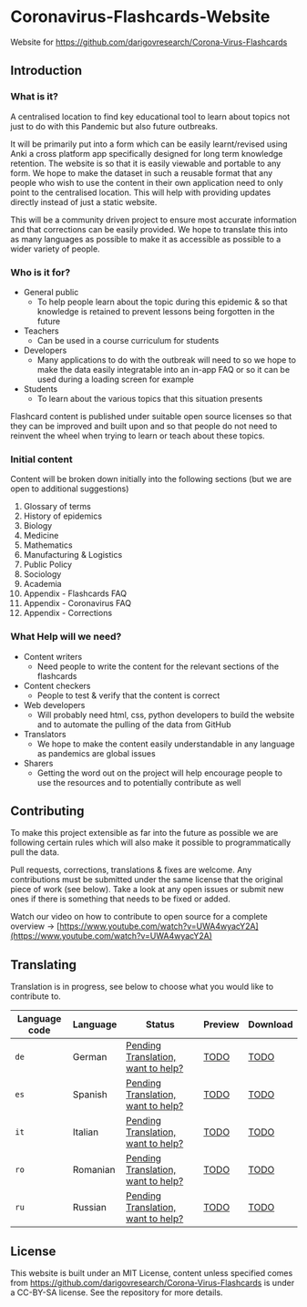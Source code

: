 # Coronavirus-Flashcards-Website
Website for https://github.com/darigovresearch/Corona-Virus-Flashcards

## Introduction

### What is it?
A centralised location to find key educational tool to learn about topics not just to do with this Pandemic but also future outbreaks.

It will be primarily put into a form which can be easily learnt/revised using Anki a cross platform app specifically designed for long term knowledge retention. The website is so that it is easily viewable and portable to any form. We hope to make the dataset in such a reusable format that any people who wish to use the content in their own application need to only point to the centralised location. This will help with providing updates directly instead of just a static website.

This will be a community driven project to ensure most accurate information and that corrections can be easily provided. We hope to translate this into as many languages as possible to make it as accessible as possible to a wider variety of people.

### Who is it for?
- General public
  - To help people learn about the topic during this epidemic & so that knowledge is retained to prevent lessons being forgotten in the future
- Teachers
  - Can be used in a course curriculum for students
- Developers
  - Many applications to do with the outbreak will need to so we hope to make the data easily integratable into an in-app FAQ or so it can be used during a loading screen for example
- Students
  - To learn about the various topics that this situation presents

Flashcard content is published under suitable open source licenses so that they can be improved and built upon and so that people do not need to reinvent the wheel when trying to learn or teach about these topics.

### Initial content
Content will be broken down initially into the following sections (but we are open to additional suggestions)

1. Glossary of terms
2. History of epidemics
3. Biology
4. Medicine
5. Mathematics
6. Manufacturing & Logistics
7. Public Policy
8. Sociology
9. Academia
10. Appendix - Flashcards FAQ
11. Appendix - Coronavirus FAQ
12. Appendix - Corrections

### What Help will we need?
- Content writers
  - Need people to write the content for the relevant sections of the flashcards
- Content checkers
  - People to test & verify that the content is correct
- Web developers
  - Will probably need html, css, python developers to build the website and to automate the pulling of the data from GitHub
- Translators
  - We hope to make the content easily understandable in any language as pandemics are global issues
- Sharers
  - Getting the word out on the project will help encourage people to use the resources and to potentially contribute as well

## Contributing
To make this project extensible as far into the future as possible we are following certain rules which will also make it possible to programmatically pull the data.

Pull requests, corrections, translations & fixes are welcome. Any contributions must be submitted under the same license that the original piece of work (see below). Take a look at any open issues or submit new ones if there is something that needs to be fixed or added.

Watch our video on how to contribute to open source for a complete overview -> [https://www.youtube.com/watch?v=UWA4wyacY2A](https://www.youtube.com/watch?v=UWA4wyacY2A)

## Translating
Translation is in progress, see below to choose what you would like to contribute to.

| Language code | Language | Status | Preview | Download |
| ------------- | ------------- | ------------- | ------------- | ------------- |
| `de`  | German | [Pending Translation, want to help?](https://github.com/darigovresearch/Coronavirus-Flashcards/issues/4) | [TODO](https://github.com/darigovresearch/Coronavirus-Flashcards/issues/4) | [TODO](https://github.com/darigovresearch/Coronavirus-Flashcards/issues/4) |
| `es`  | Spanish  | [Pending Translation, want to help?](https://github.com/darigovresearch/Coronavirus-Flashcards/issues/10) | [TODO](https://github.com/darigovresearch/Coronavirus-Flashcards/issues/10) | [TODO](https://github.com/darigovresearch/Coronavirus-Flashcards/issues/10) |
| `it`  | Italian  | [Pending Translation, want to help?](https://github.com/darigovresearch/Coronavirus-Flashcards/issues/12) | [TODO](https://github.com/darigovresearch/Coronavirus-Flashcards/issues/12) | [TODO](https://github.com/darigovresearch/Coronavirus-Flashcards/issues/12) |
| `ro`  | Romanian | [Pending Translation, want to help?](https://github.com/darigovresearch/Coronavirus-Flashcards/issues/13) | [TODO](https://github.com/darigovresearch/Coronavirus-Flashcards/issues/13) | [TODO](https://github.com/darigovresearch/Coronavirus-Flashcards/issues/13) |
| `ru`  | Russian | [Pending Translation, want to help?](https://github.com/darigovresearch/Coronavirus-Flashcards/issues/5) | [TODO](https://github.com/darigovresearch/Coronavirus-Flashcards/issues/5) | [TODO](https://github.com/darigovresearch/Coronavirus-Flashcards/issues/5) |

## License
This website is built under an MIT License, content unless specified comes from https://github.com/darigovresearch/Corona-Virus-Flashcards is under a CC-BY-SA license. See the repository for more details.
